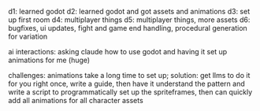 
d1: learned godot
d2: learned godot and got assets and animations
d3: set up first room
d4: multiplayer things
d5: multiplayer things, more assets
d6: bugfixes, ui updates, fight and game end handling, procedural generation for variation

ai interactions: asking claude how to use godot and having it set up animations for me (huge)

challenges: animations take a long time to set up; 
    solution: get llms to do it for you right once, write a guide, then have it understand the pattern and write a script to programmatically set up the spriteframes, then can quickly add all animations for all character assets